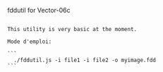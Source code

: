 fddutil for Vector-06c
~~~~~~~~~~~~~~~~~~~~~~

This utility is very basic at the moment.

Mode d'emploi:

```
  ./fddutil.js -i file1 -i file2 -o myimage.fdd
```